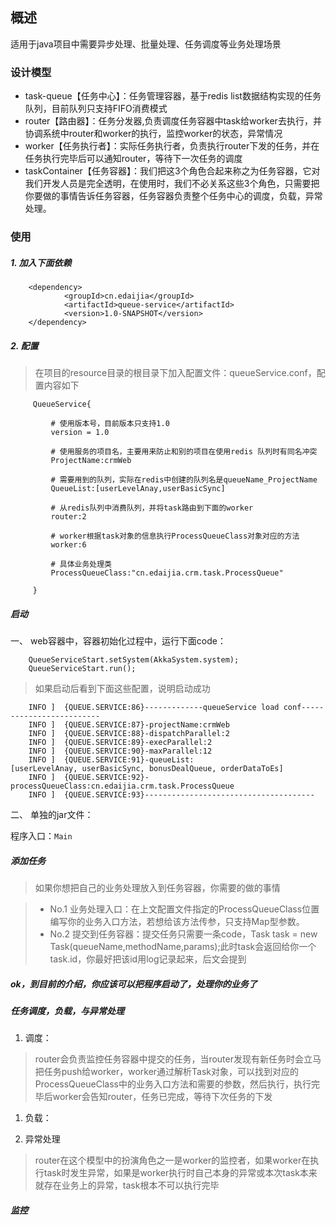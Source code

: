 ## 概述

适用于java项目中需要异步处理、批量处理、任务调度等业务处理场景 

### 设计模型
* task-queue【任务中心】：任务管理容器，基于redis list数据结构实现的任务队列，目前队列只支持FIFO消费模式 
* router【路由器】：任务分发器,负责调度任务容器中task给worker去执行，并协调系统中router和worker的执行，监控worker的状态，异常情况 
* worker【任务执行者】：实际任务执行者，负责执行router下发的任务，并在任务执行完毕后可以通知router，等待下一次任务的调度 
* taskContainer【任务容器】：我们把这3个角色合起来称之为任务容器，它对我们开发人员是完全透明，在使用时，我们不必关系这些3个角色，只需要把你要做的事情告诉任务容器，任务容器负责整个任务中心的调度，负载，异常处理。 



### 使用

##### 1. 加入下面依赖

        <dependency> 
                <groupId>cn.edaijia</groupId> 
                <artifactId>queue-service</artifactId> 
                <version>1.0-SNAPSHOT</version> 
        </dependency>
        
##### 2. 配置

> 在项目的resource目录的根目录下加入配置文件：queueService.conf，配置内容如下 

         QueueService{ 
         
             # 使用版本号，目前版本只支持1.0 
             version = 1.0 
         
             # 使用服务的项目名，主要用来防止和别的项目在使用redis 队列时有同名冲突 
             ProjectName:crmWeb 
         
             # 需要用到的队列，实际在redis中创建的队列名是queueName_ProjectName 
             QueueList:[userLevelAnay,userBasicSync] 
         
             # 从redis队列中消费队列，并将task路由到下面的worker 
             router:2 
         
             # worker根据task对象的信息执行ProcessQueueClass对象对应的方法 
             worker:6 
         
             # 具体业务处理类 
             ProcessQueueClass:"cn.edaijia.crm.task.ProcessQueue" 
         
         } 

##### 启动

一、 web容器中，容器初始化过程中，运行下面code：

        QueueServiceStart.setSystem(AkkaSystem.system); 
        QueueServiceStart.run(); 

> 如果启动后看到下面这些配置，说明启动成功
 
        INFO ]  {QUEUE.SERVICE:86}-------------queueService load conf------------------------- 
        INFO ]  {QUEUE.SERVICE:87}-projectName:crmWeb 
        INFO ]  {QUEUE.SERVICE:88}-dispatchParallel:2 
        INFO ]  {QUEUE.SERVICE:89}-execParallel:2 
        INFO ]  {QUEUE.SERVICE:90}-maxParallel:12 
        INFO ]  {QUEUE.SERVICE:91}-queueList:[userLevelAnay, userBasicSync, bonusDealQueue, orderDataToEs] 
        INFO ]  {QUEUE.SERVICE:92}-processQueueClass:cn.edaijia.crm.task.ProcessQueue 
        INFO ]  {QUEUE.SERVICE:93}-------------------------------------- 

二、 单独的jar文件：

程序入口：`Main `


##### 添加任务

>如果你想把自己的业务处理放入到任务容器，你需要的做的事情
 
>* No.1 业务处理入口：在上文配置文件指定的ProcessQueueClass位置编写你的业务入口方法，若想给该方法传参，只支持Map型参数。 
>* No.2 提交到任务容器：提交任务只需要一条code，Task task = new Task(queueName,methodName,params);此时task会返回给你一个task.id，你最好把该id用log记录起来，后文会提到 

##### ok，到目前的介绍，你应该可以把程序启动了，处理你的业务了

 

##### 任务调度，负载，与异常处理

1. 调度：
> router会负责监控任务容器中提交的任务，当router发现有新任务时会立马把任务push给worker，worker通过解析Task对象，可以找到对应的ProcessQueueClass中的业务入口方法和需要的参数，然后执行，执行完毕后worker会告知router，任务已完成，等待下次任务的下发 

1. 负载： 

1. 异常处理
> router在这个模型中的扮演角色之一是worker的监控者，如果worker在执行task时发生异常，如果是worker执行时自己本身的异常或本次task本来就存在业务上的异常，task根本不可以执行完毕 

##### 监控


